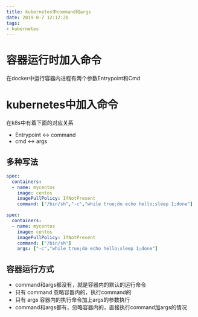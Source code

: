 ```yaml
---
title: kubernetes中command和args
date: 2019-8-7 12:12:28
tags:
- kubernetes
---
```


# 容器运行时加入命令

在docker中运行容器内进程有两个参数Entrypoint和Cmd

<!--more-->

# kubernetes中加入命令

在k8s中有着下面的对应关系

- Entrypoint <-> command
- cmd <-> args

## 多种写法

```yaml
spec:    
  containers:    
  - name: mycentos  
    image: centos  
    imagePullPolicy: IfNotPresent  
    command: ["/bin/sh","-c","while true;do echo hello;sleep 1;done"]

spec:  
  containers:  
  - name: mycentos
    image: centos
    imagePullPolicy: IfNotPresent
    command: ["/bin/sh"]
    args: ["-c","while true;do echo hello;sleep 1;done"]
```

## 容器运行方式

- command和args都没有，就是容器内的默认的运行命令
- 只有 command 忽略容器内的，执行command的
- 只有 args 容器内的执行命令加上args的参数执行
- command和args都有，忽略容器内的，直接执行command加args的情况